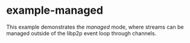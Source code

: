 # example-managed

This example demonstrates the *managed* mode, where streams can be managed outside of the libp2p event loop through channels.
